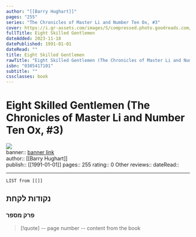 ```yaml
---
author: "[[Barry Hughart]]"
pages: "255"
series: "The Chronicles of Master Li and Number Ten Ox, #3"
cover: https://i.gr-assets.com/images/S/compressed.photo.goodreads.com/books/1389245393l/77206.jpg
fullTitle: Eight Skilled Gentlemen
dateAdded: 2023-11-18
datePublished: 1991-01-01
dateRead: ""
title: Eight Skilled Gentlemen
rawTitle: "Eight Skilled Gentlemen (The Chronicles of Master Li and Number Ten Ox, #3)"
isbn: "0385417101"
subtitle: ""
cssclasses: book
---
```

# Eight Skilled Gentlemen (The Chronicles of Master Li and Number Ten Ox, #3)

![](https:&#x2F;&#x2F;i.gr-assets.com&#x2F;images&#x2F;S&#x2F;compressed.photo.goodreads.com&#x2F;books&#x2F;1389245393l&#x2F;77206.jpg)  
banner:: [banner link](https:&#x2F;&#x2F;i.gr-assets.com&#x2F;images&#x2F;S&#x2F;compressed.photo.goodreads.com&#x2F;books&#x2F;1389245393l&#x2F;77206.jpg)  
author:: [[Barry Hughart]]  
publish:: [[1991-01-01]]
pages:: 255
rating:: 0 
Other reviews:: 
dateRead:: 

<hr  style="clear:both"/>



```dataview
LIST from [[]]
```

## נקודות לקחת 

### פרק מספר
> [!quote] -- page number -- 
>  content from the book




```
